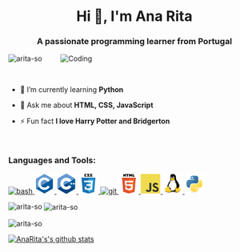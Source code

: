 <!-- This is the standard that comes with GitHub
### Hi there 👋

**arita-so/arita-so** is a ✨ _special_ ✨ repository because its `README.md` (this file) appears on your GitHub profile.

Here are some ideas to get you started:

- 🔭 I’m currently working on ...
- 🌱 I’m currently learning ...
- 👯 I’m looking to collaborate on ...
- 🤔 I’m looking for help with ...
- 💬 Ask me about ...
- 📫 How to reach me: ...
- 😄 Pronouns: ...
- ⚡ Fun fact: ...
-->

<!-- comentário em HTML -->

<!-- 
GitHub Profile README.md --- based on this youtube video https://www.youtube.com/watch?v=G-EGDH50hGE 
I used this https://rahuldkjain.github.io/gh-profile-readme-generator/
CODE BELOW
-->

<h1 align="center">Hi 👋, I'm Ana Rita</h1>
<h3 align="center">A passionate programming learner from Portugal</h3>
<img align="right" alt="Coding" width="400" src="https://cdn.dribbble.com/users/17707/screenshots/2413754/rrr.gif">

<p align="left"> <img src="https://komarev.com/ghpvc/?username=arita-so&label=Profile%20views&color=0e75b6&style=flat" alt="arita-so" /> </p><br/>

- 🌱 I’m currently learning **Python**

- 💬 Ask me about **HTML, CSS, JavaScript**

- ⚡ Fun fact **I love Harry Potter and Bridgerton**


<br/>
<h3 align="left">Languages and Tools:</h3>
<p align="left"> <a href="https://www.gnu.org/software/bash/" target="_blank" rel="noreferrer"> <img src="https://www.vectorlogo.zone/logos/gnu_bash/gnu_bash-icon.svg" alt="bash" width="40" height="40"/> </a> <a href="https://www.cprogramming.com/" target="_blank" rel="noreferrer"> <img src="https://raw.githubusercontent.com/devicons/devicon/master/icons/c/c-original.svg" alt="c" width="40" height="40"/> </a> <a href="https://www.w3schools.com/cpp/" target="_blank" rel="noreferrer"> <img src="https://raw.githubusercontent.com/devicons/devicon/master/icons/cplusplus/cplusplus-original.svg" alt="cplusplus" width="40" height="40"/> </a> <a href="https://www.w3schools.com/css/" target="_blank" rel="noreferrer"> <img src="https://raw.githubusercontent.com/devicons/devicon/master/icons/css3/css3-original-wordmark.svg" alt="css3" width="40" height="40"/> </a> <a href="https://git-scm.com/" target="_blank" rel="noreferrer"> <img src="https://www.vectorlogo.zone/logos/git-scm/git-scm-icon.svg" alt="git" width="40" height="40"/> </a> <a href="https://www.w3.org/html/" target="_blank" rel="noreferrer"> <img src="https://raw.githubusercontent.com/devicons/devicon/master/icons/html5/html5-original-wordmark.svg" alt="html5" width="40" height="40"/> </a> <a href="https://developer.mozilla.org/en-US/docs/Web/JavaScript" target="_blank" rel="noreferrer"> <img src="https://raw.githubusercontent.com/devicons/devicon/master/icons/javascript/javascript-original.svg" alt="javascript" width="40" height="40"/> </a> <a href="https://www.linux.org/" target="_blank" rel="noreferrer"> <img src="https://raw.githubusercontent.com/devicons/devicon/master/icons/linux/linux-original.svg" alt="linux" width="40" height="40"/> </a> <a href="https://www.python.org" target="_blank" rel="noreferrer"> <img src="https://raw.githubusercontent.com/devicons/devicon/master/icons/python/python-original.svg" alt="python" width="40" height="40"/> </a> </p>

<p><img align="left" src="https://github-readme-stats.vercel.app/api/top-langs?username=arita-so&show_icons=true&locale=en&layout=compact" alt="arita-so" /></p>

<p>&nbsp;<img align="center" src="https://github-readme-stats.vercel.app/api?username=arita-so&show_icons=true&locale=en" alt="arita-so" /></p>

<p><img align="center" src="https://github-readme-streak-stats.herokuapp.com/?user=arita-so&" alt="arita-so" /></p>


<!-- 
GitHub stats from https://github.com/anuraghazra/github-readme-stats based on this video https://www.youtube.com/watch?v=DWFs6aqknqw&t=386s 
CODE BELOW
-->

[![AnaRita's's github stats](https://github-readme-stats.vercel.app/api?username=arita-so&count_private=true&show_icons=true&theme=radical&hide_rank=false)](https://github.com/anuraghazra/github-readme-stats)
